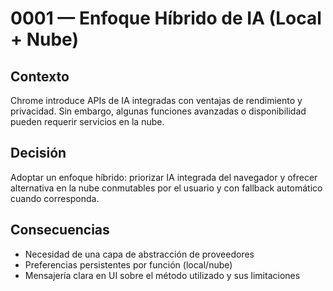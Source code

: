 # 0001 — Enfoque Híbrido de IA (Local + Nube)

## Contexto
Chrome introduce APIs de IA integradas con ventajas de rendimiento y privacidad. Sin embargo, algunas funciones avanzadas o disponibilidad pueden requerir servicios en la nube.

## Decisión
Adoptar un enfoque híbrido: priorizar IA integrada del navegador y ofrecer alternativa en la nube conmutables por el usuario y con fallback automático cuando corresponda.

## Consecuencias
- Necesidad de una capa de abstracción de proveedores
- Preferencias persistentes por función (local/nube)
- Mensajería clara en UI sobre el método utilizado y sus limitaciones
